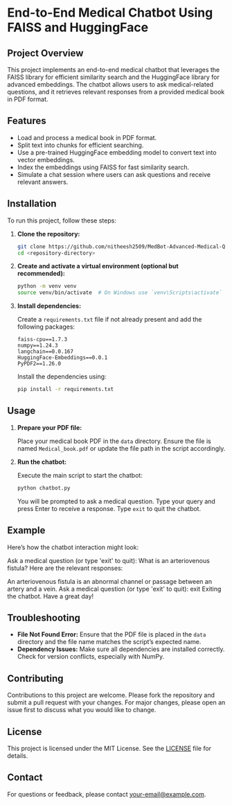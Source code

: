 # End-to-End Medical Chatbot Using FAISS and HuggingFace

## Project Overview

This project implements an end-to-end medical chatbot that leverages the FAISS library for efficient similarity search and the HuggingFace library for advanced embeddings. The chatbot allows users to ask medical-related questions, and it retrieves relevant responses from a provided medical book in PDF format.

## Features

- Load and process a medical book in PDF format.
- Split text into chunks for efficient searching.
- Use a pre-trained HuggingFace embedding model to convert text into vector embeddings.
- Index the embeddings using FAISS for fast similarity search.
- Simulate a chat session where users can ask questions and receive relevant answers.

## Installation

To run this project, follow these steps:

1. **Clone the repository:**

    ```bash
    git clone https://github.com/nitheesh2509/MedBot-Advanced-Medical-Question-Answering-System-Using-FAISS-and-HuggingFace.git
    cd <repository-directory>
    ```

2. **Create and activate a virtual environment (optional but recommended):**

    ```bash
    python -m venv venv
    source venv/bin/activate  # On Windows use `venv\Scripts\activate`
    ```

3. **Install dependencies:**

    Create a `requirements.txt` file if not already present and add the following packages:

    ```plaintext
    faiss-cpu==1.7.3
    numpy==1.24.3
    langchain==0.0.167
    HuggingFace-Embeddings==0.0.1
    PyPDF2==1.26.0
    ```

    Install the dependencies using:

    ```bash
    pip install -r requirements.txt
    ```

## Usage

1. **Prepare your PDF file:**
   
   Place your medical book PDF in the `data` directory. Ensure the file is named `Medical_book.pdf` or update the file path in the script accordingly.

2. **Run the chatbot:**

    Execute the main script to start the chatbot:

    ```bash
    python chatbot.py
    ```

    You will be prompted to ask a medical question. Type your query and press Enter to receive a response. Type `exit` to quit the chatbot.

## Example

Here’s how the chatbot interaction might look:

Ask a medical question (or type 'exit' to quit): What is an arteriovenous fistula? Here are the relevant responses:

An arteriovenous fistula is an abnormal channel or passage between an artery and a vein.
Ask a medical question (or type 'exit' to quit): exit Exiting the chatbot. Have a great day!


## Troubleshooting

- **File Not Found Error:** Ensure that the PDF file is placed in the `data` directory and the file name matches the script’s expected name.
- **Dependency Issues:** Make sure all dependencies are installed correctly. Check for version conflicts, especially with NumPy.

## Contributing

Contributions to this project are welcome. Please fork the repository and submit a pull request with your changes. For major changes, please open an issue first to discuss what you would like to change.

## License

This project is licensed under the MIT License. See the [LICENSE](LICENSE) file for details.

## Contact

For questions or feedback, please contact [your-email@example.com](mailto:nitheeshkumar2509@gmail.com).

